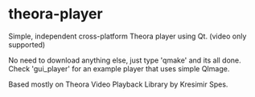 # theora-player
Simple, independent cross-platform Theora player using Qt. (video only supported)

No need to download anything else, just type 'qmake' and its all done. Check 'gui_player' for an example player that uses simple QImage.

Based mostly on Theora Video Playback Library by Kresimir Spes.
